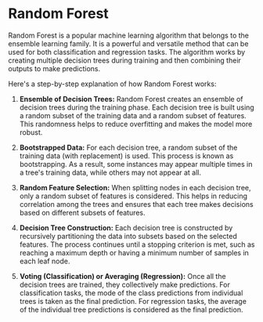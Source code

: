 # Random Forest

Random Forest is a popular machine learning algorithm that belongs to the ensemble learning family. It is a powerful and versatile method that can be used for both classification and regression tasks. The algorithm works by creating multiple decision trees during training and then combining their outputs to make predictions.

Here's a step-by-step explanation of how Random Forest works:

1. **Ensemble of Decision Trees:** Random Forest creates an ensemble of decision trees during the training phase. Each decision tree is built using a random subset of the training data and a random subset of features. This randomness helps to reduce overfitting and makes the model more robust.

2. **Bootstrapped Data:** For each decision tree, a random subset of the training data (with replacement) is used. This process is known as bootstrapping. As a result, some instances may appear multiple times in a tree's training data, while others may not appear at all.

3. **Random Feature Selection:** When splitting nodes in each decision tree, only a random subset of features is considered. This helps in reducing correlation among the trees and ensures that each tree makes decisions based on different subsets of features.

4. **Decision Tree Construction:** Each decision tree is constructed by recursively partitioning the data into subsets based on the selected features. The process continues until a stopping criterion is met, such as reaching a maximum depth or having a minimum number of samples in each leaf node.

5. **Voting (Classification) or Averaging (Regression):** Once all the decision trees are trained, they collectively make predictions. For classification tasks, the mode of the class predictions from individual trees is taken as the final prediction. For regression tasks, the average of the individual tree predictions is considered as the final prediction.

